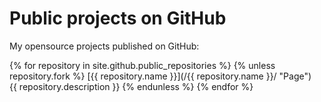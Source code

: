 ---
---
Public projects on GitHub
=========================

My opensource projects published on GitHub:

{% for repository in site.github.public_repositories %}
  {% unless repository.fork %}
<a name="#{{ repository.name | slugify }}"></a>
[{{ repository.name }}](/{{ repository.name }}/ "Page")  
{{ repository.description }}
  {% endunless %}
{% endfor %}
